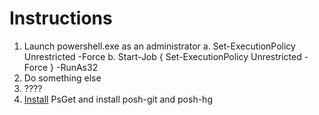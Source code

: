Instructions
============
1. Launch powershell.exe as an administrator
   a. Set-ExecutionPolicy Unrestricted -Force
   b. Start-Job { Set-ExecutionPolicy Unrestricted -Force } -RunAs32
2. Do something else
3. ????
4. [Install][1] PsGet and install posh-git and posh-hg

[1]: http://haacked.com/archive/2011/12/13/better-git-with-powershell.aspx "Haack's Guide"

